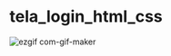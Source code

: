 # tela_login_html_css

![ezgif com-gif-maker](https://user-images.githubusercontent.com/48485736/104971931-0c09c000-59cf-11eb-8573-a48f3930d0a0.gif)
